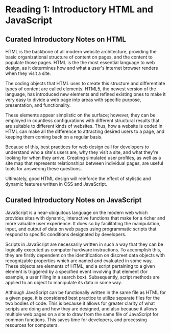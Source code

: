 # Reading 1: Introductory HTML and JavaScript

## Curated Introductory Notes on HTML

HTML is the backbone of all modern website architecture, providing the basic organizational structure of content on pages, and the content to populate those pages. HTML is the the most essential language to web design, as it determines how and what a user's internet browser renders when they visit a site.

The coding objects that HTML uses to create this structure and differentiate types of content are called elements. HTML5, the newest version of the language, has introduced new elements and refined existing ones to make it very easy to divide a web page into areas with specific purpose, presentation, and functionality.

These elements appear simplistic on the surface; however, they can be employed in countless configurations with different structural results  that are suitable to different kinds of websites. Thus, how a website is coded in HTML can make all the difference to attracting desired users to a page, and keeping them coming back on a regular basis.

Because of this, best practices for web design call for developers to understand who a site's users are, why they visit a site, and what they're looking for when they arrive. Creating simulated user profiles, as well as a site map that represents relationships between individual pages, are useful tools for answering these questions.

Ultimately, good HTML design will reinforce the effect of stylistic and dynamic features written in CSS and JavaScript.

## Curated Introductory Notes on JavaScript

JavaScript is a near-ubiquitous language on the modern web which provides sites with dynamic, interactive functions that make for a richer and more valuable user experience. It does so by facilitating the manipulation, input, and output of data on web pages using programmatic scripts that respond to specific conditions designated by developers.

Scripts in JavaScript are necessarily written in such a way that they can be logically executed as computer hardware instructions. To accomplish this, they are firstly dependent on the identification on discreet data objects with recognizable properties which are named and evaluated in some way. These objects are elements of HTML, and a script pertaining to a given element is triggered by a specified event involving that element (for example, a user filling in a search box). Subsequently, script methods are applied to an object to manipulate its data in some way.

Although JavaScript can be functionally written in the same file as HTML for a given page, it is considered best practice to utilize separate files for the two bodies of code. This is because it allows for greater clarity of what scripts are doing and how they are designed, and also because it allows multiple web pages on a site to draw from the same file of JavaScript for common functions. This saves time for developers, and processing resources for computers.